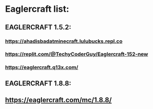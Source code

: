 # **Eaglercraft list:**

## **EAGLERCRAFT 1.5.2:**
### https://ahadisbadatminecraft.lulubucks.repl.co
### https://replit.com/@TechyCoderGuy/Eaglercraft-152-new
### https://eaglercraft.q13x.com/

## **EAGLERCRAFT 1.8.8:**
## https://eaglercraft.com/mc/1.8.8/
